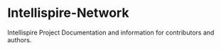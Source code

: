 # Intellispire-Network
Intellispire Project Documentation and information for contributors and authors.

